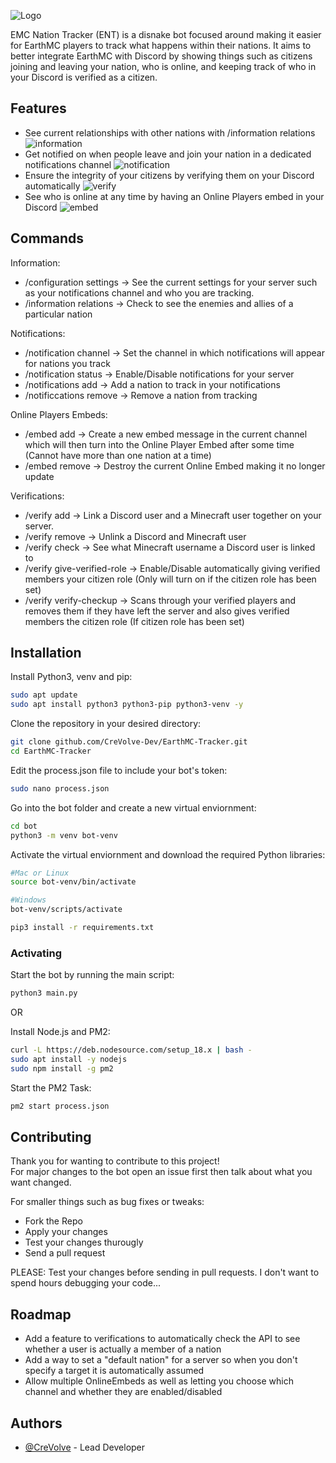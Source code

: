 
![Logo](https://i.imgur.com/0ih5Uv0.png)

EMC Nation Tracker (ENT) is a disnake bot focused around making it easier for EarthMC players to track what happens within their nations. It aims to better integrate EarthMC with Discord by showing things such as citizens joining and leaving your nation, who is online, and keeping track of who in your Discord is verified as a citizen.  
## Features

- See current relationships with other nations with /information relations
![information](https://i.imgur.com/uisBvzW.gif)
- Get notified on when people leave and join your nation in a dedicated notifications channel
![notification](https://i.imgur.com/RNzrVak.png)
- Ensure the integrity of your citizens by verifying them on your Discord automatically
![verify](https://i.imgur.com/I5I1kyR.gif)
- See who is online at any time by having an Online Players embed in your Discord
![embed](https://i.imgur.com/TdJrgZV.png)


## Commands

Information:
- /configuration settings -> See the current settings for your server such as your notifications channel and who you are tracking.
- /information relations -> Check to see the enemies and allies of a particular nation

Notifications:
- /notification channel -> Set the channel in which notifications will appear for nations you track
- /notification status -> Enable/Disable notifications for your server
- /notifications add -> Add a nation to track in your notifications
- /notificcations remove -> Remove a nation from tracking

Online Players Embeds:
- /embed add -> Create a new embed message in the current channel which will then turn into the Online Player Embed after some time (Cannot have more than one nation at a time)
- /embed remove -> Destroy the current Online Embed making it no longer update

Verifications:
- /verify add -> Link a Discord user and a Minecraft user together on your server.
- /verify remove -> Unlink a Discord and Minecraft user
- /verify check -> See what Minecraft username a Discord user is linked to
- /verify give-verified-role -> Enable/Disable automatically giving verified members your citizen role (Only will turn on if the citizen role has been set)
- /verify verify-checkup -> Scans through your verified players and removes them if they have left the server and also gives verified members the citizen role (If citizen role has been set)
## Installation

Install Python3, venv and pip:
```bash
sudo apt update
sudo apt install python3 python3-pip python3-venv -y
```

Clone the repository in your desired directory:
```bash
git clone github.com/CreVolve-Dev/EarthMC-Tracker.git
cd EarthMC-Tracker
```

Edit the process.json file to include your bot's token:
```bash
sudo nano process.json
```

Go into the bot folder and create a new virtual enviornment:
```bash
cd bot
python3 -m venv bot-venv
```

Activate the virtual enviornment and download the required Python libraries:
```bash
#Mac or Linux
source bot-venv/bin/activate

#Windows
bot-venv/scripts/activate

pip3 install -r requirements.txt
```
### Activating

Start the bot by running the main script:
```bash
python3 main.py
```

OR

Install Node.js and PM2:
```bash
curl -L https://deb.nodesource.com/setup_18.x | bash -
sudo apt install -y nodejs
sudo npm install -g pm2
```

Start the PM2 Task:
```bash
pm2 start process.json
```
## Contributing

Thank you for wanting to contribute to this project!  
For major changes to the bot open an issue first then talk about what you want changed.

For smaller things such as bug fixes or tweaks:
- Fork the Repo
- Apply your changes
- Test your changes thurougly
- Send a pull request

PLEASE: Test your changes before sending in pull requests. I don't want to spend hours debugging your code...


## Roadmap

- Add a feature to verifications to automatically check the API to see whether a user is actually a member of a nation
- Add a way to set a "default nation" for a server so when you don't specify a target it is automatically assumed
- Allow multiple OnlineEmbeds as well as letting you choose which channel and whether they are enabled/disabled


## Authors

- [@CreVolve](https://github.com/CreVolve-Dev) - Lead Developer